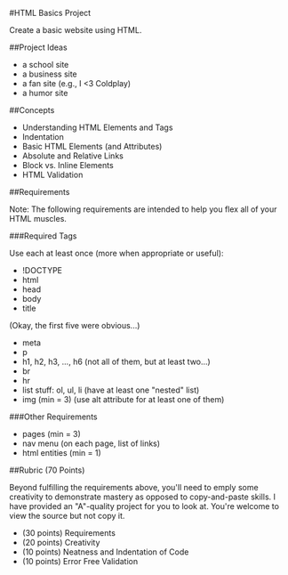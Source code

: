 #HTML Basics Project

Create a basic website using HTML.

##Project Ideas

* a school site
* a business site
* a fan site (e.g., I <3 Coldplay)
* a humor site

##Concepts

* Understanding HTML Elements and Tags
* Indentation
* Basic HTML Elements (and Attributes)
* Absolute and Relative Links
* Block vs. Inline Elements
* HTML Validation

##Requirements

Note: The following requirements are intended to help you flex all of your HTML muscles.

###Required Tags

Use each at least once (more when appropriate or useful):

* !DOCTYPE
* html
* head
* body
* title

(Okay, the first five were obvious...)

* meta
* p
* h1, h2, h3, ..., h6 (not all of them, but at least two...)
* br
* hr
* list stuff: ol, ul, li (have at least one "nested" list)
* img (min = 3) (use alt attribute for at least one of them)

###Other Requirements

* pages (min = 3)
* nav menu (on each page, list of links)
* html entities (min = 1)

##Rubric (70 Points)

Beyond fulfilling the requirements above, you'll need to emply some creativity to demonstrate mastery as opposed to copy-and-paste skills. I have provided an "A"-quality project for you to look at. You're welcome to view the source but not copy it.

* (30 points) Requirements
* (20 points) Creativity
* (10 points) Neatness and Indentation of Code
* (10 points) Error Free Validation